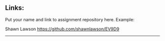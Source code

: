
## Links:

Put your name and link to assignment repository here. Example:

Shawn Lawson    https://github.com/shawnlawson/EV9D9

----